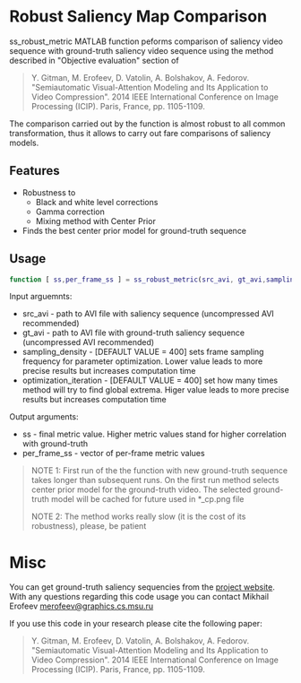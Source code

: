 Robust Saliency Map Comparison
=========

ss_robust_metric MATLAB function peforms comparison of saliency video sequence with ground-truth saliency video 
sequence using the method described in "Objective evaluation" section of 

> Y. Gitman, M. Erofeev, D. Vatolin, A. Bolshakov, A. Fedorov. "Semiautomatic Visual-Attention Modeling and 
> Its Application to Video Compression". 2014 IEEE International Conference on Image Processing (ICIP). 
> Paris, France, pp. 1105-1109.

The comparison carried out by the function is almost robust to all common transformation, thus it allows to carry out
fare comparisons of saliency models.

Features
---------

 - Robustness to
   - Black and white level corrections
   - Gamma correction
   - Mixing method with Center Prior 
 - Finds the best center prior model for ground-truth sequence

Usage
-----
```MATLAB
function [ ss,per_frame_ss ] = ss_robust_metric(src_avi, gt_avi,sampling_density,optimization_iterations)
```

Input arguemnts:
 - src_avi - path to AVI file with saliency sequence (uncompressed AVI recommended)
 - gt_avi - path to AVI file with ground-truth saliency sequence (uncompressed AVI recommended)
 - sampling_density - [DEFAULT VALUE  = 400] sets frame sampling frequency for parameter optimization. Lower value leads
   to more precise results but increases computation time
 - optimization_iteration - [DEFAULT VALUE  = 400] set how many times method will try to find global extrema. Higer value leads
   to more precise results but increases computation time

Output arguments:
 - ss - final metric value. Higher metric values stand for higher correlation with ground-truth
 - per_frame_ss - vector of per-frame metric values

> NOTE 1: First run of the the function with new ground-truth sequence takes longer than subsequent runs. On the first run method
> selects center prior model for the ground-truth video. The selected ground-truth model will be cached for future used in *_cp.png
> file
>
> NOTE 2: The method works really slow (it is the cost of its robustness), please, be patient

Misc
=====

You can get ground-truth saliency sequencies from the [project website][]. With any questions regarding this code usage you can contact
Mikhail Erofeev merofeev@graphics.cs.msu.ru

If you use this code in your research please cite the following paper:
> Y. Gitman, M. Erofeev, D. Vatolin, A. Bolshakov, A. Fedorov. "Semiautomatic Visual-Attention Modeling and 
> Its Application to Video Compression". 2014 IEEE International Conference on Image Processing (ICIP). 
> Paris, France, pp. 1105-1109.

 [project website]: http://compression.ru/video/savam/        "project website"

